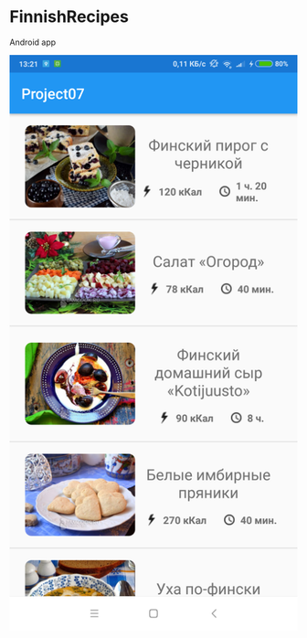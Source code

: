 # FinnishRecipes
Android app

![](https://github.com/Vozisov/FinnishRecipes/blob/master/device-2018-11-13-132109.png)
